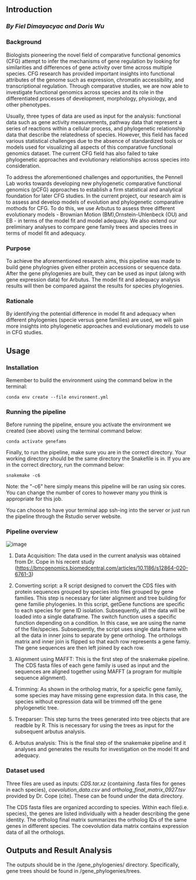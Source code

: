 ## Introduction

### *By Fiel Dimayacyac and Doris Wu* 

### Background
Biologists pioneering the novel field of comparative functional genomics (CFG) attempt to infer the mechanisms of gene regulation by looking for similarities and differences of gene activity over time across multiple species. CFG research has provided important insights into functional attributes of the genome such as expression, chromatin accessibility, and transcriptional regulation. Through comparative studies, we are now able to investigate functional genomics across species and its role in the differentiated processes of development, morphology, physiology, and other phenotypes. 

Usually, three types of data are used as input for the analysis: functional data such as gene activity measurements, pathway data that represent a series of reactions within a cellular process, and phylogenetic relationship data that describe the relatedness of species. However, this field has faced various statistical challenges due to the absence of standardized tools or models used for visualizing all aspects of this comparative functional genomics dataset. The current CFG field has also failed to take phylogenetic approaches and evolutionary relationships across species into consideration. 

To address the aforementioned challenges and opportunities, the Pennell Lab works towards developing new phylogenetic comparative functional genomics (pCFG) approaches to establish a firm statistical and analytical foundation for later CFG studies. In the current project, our research aim is to assess and develop models of evolution and phylogenetic comparative mothods for CFG. To do this, we use Arbutus to assess three different evolutionary models - Brownian Motion (BM),Ornstein-Uhlenbeck (OU) and EB - in terms of the model fit and model adequacy. We also extend our preliminary analyses to compare gene family trees and species trees in terms of model fit and adequacy. 


### Purpose
To achieve the aforementioned research aims, this pipeline was made to build gene phylognies given either protein accessions or sequence data. After the gene phylogenies are built, they can be used as input (along with gene expression data) for Arbutus. The model fit and adequacy analysis results will then be compared against the results for species phylogenies.

### Rationale 
By identifying the potential difference in model fit and adequacy when different phylogenies (specie versus gene families) are used, we will gain more insights into phylogenetic approaches and evolutionary models to use in CFG studies.


## Usage

### Installation

Remember to build the environment using the command below in the terminal:
```
conda env create --file environment.yml
```

### Running the pipeline 

Before running the pipeline, ensure you activate the environment we created (see above) using the terminal command below:
```
conda activate genefams
```

Finally, to run the pipeline, make sure you are in the correct directory. Your working directory should be the same directory the Snakefile is in. 
If you are in the correct directory, run the command below:
```
snakemake -c6 
```
Note: the "-c6" here simply means this pipeline will be ran using six cores. You can change the number of cores to however many you think is appropriate for this job.

You can choose to have your terminal app ssh-ing into the server or just run the pipeline through the Rstudio server website.


### Pipeline overview
![image](https://user-images.githubusercontent.com/92889727/162136287-d11cab09-8563-453c-a581-3e7401fed4ab.png)

1. Data Acquisition: The data used in the current analysis was obtained from Dr. Cope in his recent study (https://bmcgenomics.biomedcentral.com/articles/10.1186/s12864-020-6761-3)
   
2. Converting script: a R script designed to convert the CDS files with protein sequences grouped by species into files grouped by gene families. This step is necessary for later alignment and tree building for gene familie phylogenies. In this script, getGene functions are specific to each species for gene ID isolation. Subsequently, all the data will be loaded into a single dataframe. The switch function uses a specific function depending on a condition. In this case, we are using the name of the file/species. Subsequently, the script uses single data frame with all the data in inner joins to separate by gene ortholog. The orthologs matrix and inner join is flipped so that each row represents a gene famiy. The gene sequences are then left joined by each row.

3. Alignment using MAFFT: This is the first step of the snakemake pipeline. The CDS fasta files of each gene family is used as input and the sequences are aligned together using MAFFT (a program for multiple sequence alignment). 

4. Trimming: As shown in the ortholog matrix, for a speicfic gene family, some species may have missing gene expression data. In this case, the species without expression data will be trimmed off the gene phylogenetic tree.

5. Treeparser: This step turns the trees generated into tree objects that are readble by R. This is necessary for using the trees as input for the subsequent arbutus analysis.

6. Arbutus analysis: This is the final step of the snakemake pipeline and it analyses and generates the results for investigation on the model fit and adequacy. 


### Dataset used 
Three files are used as inputs: *CDS.tar.xz* (containing .fasta files for genes in each species), *coevolution_data.csv* and *ortholog_final_matrix_0927.tsv* provided by Dr. Cope (cite). These can be found under the data directory. 

The CDS fasta files are organized according to species. Within each file(i.e. species), the genes are listed individually with a header describing the gene identity. The ortholog final matrix summarizes the ortholog IDs of the same genes in different species. The coevolution data matrix contains expression data of all the orthologs.

## Outputs and Result Analysis
The outputs should be in the /gene_phylogenies/ directory. Specifically, gene trees should be found in /gene_phylogenies/trees.  

